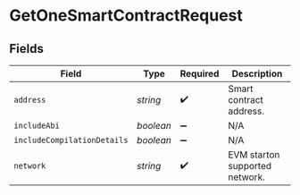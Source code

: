 # GetOneSmartContractRequest


## Fields

| Field                          | Type                           | Required                       | Description                    |
| ------------------------------ | ------------------------------ | ------------------------------ | ------------------------------ |
| `address`                      | *string*                       | :heavy_check_mark:             | Smart contract address.        |
| `includeAbi`                   | *boolean*                      | :heavy_minus_sign:             | N/A                            |
| `includeCompilationDetails`    | *boolean*                      | :heavy_minus_sign:             | N/A                            |
| `network`                      | *string*                       | :heavy_check_mark:             | EVM starton supported network. |